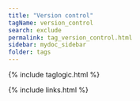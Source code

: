 ```yaml
---
title: "Version control"
tagName: version_control
search: exclude
permalink: tag_version_control.html
sidebar: mydoc_sidebar
folder: tags
---
```

{% include taglogic.html %}

{% include links.html %}
